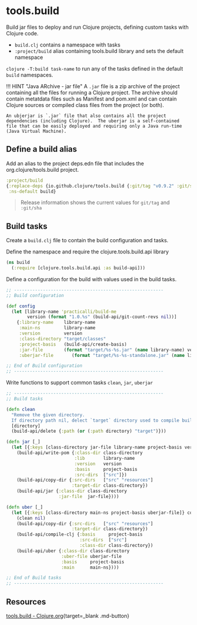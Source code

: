 # tools.build

Build jar files to deploy and run Clojure projects, defining custom tasks with Clojure code.

* `build.clj` contains a namespace with tasks
* `:project/build` alias containing tools.build library and sets the default namespace

`clojure -T:build task-name` to run any of the tasks defined in the default `build` namespaces.


!!! HINT "Java ARchive - jar file"
    A `.jar` file is a zip archive of the project containing all the files for running a Clojure project.  The archive should contain metatdata files such as Manifest and pom.xml and can contain Clojure sources or compiled class files from the project (or both).

    An ubjerjar is `.jar` file that also contains all the project dependencies (including Clojure).  The uberjar is a self-contained file that can be easily deployed and requiring only a Java run-time (Java Virtual Machine).


## Define a build alias

Add an alias to the project deps.edn file that includes the org.clojure/tools.build project.

```clojure
:project/build
{:replace-deps {io.github.clojure/tools.build {:git/tag "v0.9.2" :git/sha "fe6b140"}}
 :ns-default build}
```

> Release information shows the current values for `git/tag` and `:git/sha`


## Build tasks

Create a `build.clj` file to contain the build configuration and tasks.

Define the namespace and require the clojure.tools.build.api library

```clojure
(ns build
  (:require [clojure.tools.build.api :as build-api]))
```



Define a configuration for the build with values used in the build tasks.

```clojure title="build.clj"
;; ---------------------------------------------------------
;; Build configuration

(def config
  (let [library-name 'practicalli/build-me
        version (format "1.0.%s" (build-api/git-count-revs nil))]
    {:library-name    library-name
     :main-ns         library-name
     :version         version
     :class-directory "target/classes"
     :project-basis   (build-api/create-basis)
     :jar-file        (format "target/%s-%s.jar" (name library-name) version)
     :uberjar-file       (format "target/%s-%s-standalone.jar" (name library-name) version)}))

;; End of Build configuration
;; ---------------------------------------------------------
```

Write functions to support common tasks `clean`, `jar`, `uberjar`

```clojure
;; ---------------------------------------------------------
;; Build tasks

(defn clean
  "Remove the given directory.
  If directory path nil, delect `target` directory used to compile build artefacts"
  [directory]
  (build-api/delete {:path (or (:path directory) "target")}))

(defn jar [_]
  (let [{:keys [class-directory jar-file library-name project-basis version]} config]
    (build-api/write-pom {:class-dir class-directory
                          :lib       library-name
                          :version   version
                          :basis     project-basis
                          :src-dirs  ["src"]})
    (build-api/copy-dir {:src-dirs   ["src" "resources"]
                         :target-dir class-directory})
    (build-api/jar {:class-dir class-directory
                    :jar-file  jar-file})))

(defn uber [_]
  (let [{:keys [class-directory main-ns project-basis uberjar-file]} config]
    (clean nil)
    (build-api/copy-dir {:src-dirs   ["src" "resources"]
                         :target-dir class-directory})
    (build-api/compile-clj {:basis     project-basis
                            :src-dirs  ["src"]
                            :class-dir class-directory})
    (build-api/uber {:class-dir class-directory
                     :uber-file uberjar-file
                     :basis     project-basis
                     :main      main-ns})))

;; End of Build tasks
;; ---------------------------------------------------------
```


## Resources

[tools.build - Clojure.org](https://clojure.org/guides/tools_build){target=_blank .md-button}
